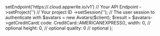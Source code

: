 <?php

use Appwrite\Client;
use Appwrite\Services\Avatars;
use Appwrite\Enums\CreditCard;

$client = (new Client())
    ->setEndpoint('https://<REGION>.cloud.appwrite.io/v1') // Your API Endpoint
    ->setProject('<YOUR_PROJECT_ID>') // Your project ID
    ->setSession(''); // The user session to authenticate with

$avatars = new Avatars($client);

$result = $avatars->getCreditCard(
    code: CreditCard::AMERICANEXPRESS(),
    width: 0, // optional
    height: 0, // optional
    quality: 0 // optional
);